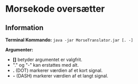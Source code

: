 # Morsekode oversætter

## Information
**Terminal Kommando:** `java -jar MorseTranslator.jar [. -]`

**Argumenter:**
- **[]** betyder argumentet er valgfrit.
- "." og "-" kan erstattes med alt.
- **.** (DOT) markerer værdien af et kort signal.
- **-** (DASH) markerer værdien af et langt signal.
